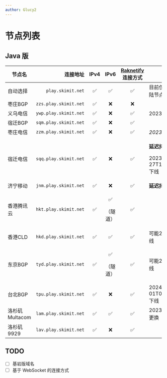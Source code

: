 ```yaml
---
author: Glucy2
---
```

# 节点列表

## Java 版

| 节点名         |              连接地址 | IPv4 |           IPv6           | [Raknetify](https://modrinth.com/plugin/raknetify/versions) 连接方式 | 备注                          |
|----------------|----------------------:|:----:|:------------------------:|:--------------------------------------------------------------------:|-------------------------------|
| 自动选择       |     `play.skimit.net` |  ✅  |            ✅            |                                  ✅                                  | 目前仅会选择中国大陆节点      |
| 枣庄BGP        | `zzs.play.skimit.net` |  ✅  |            ❌            |                                  ❌                                  |                               |
| 义乌电信       | `ywp.play.skimit.net` |  ✅  |            ❌            |                                  ✅                                  | 2023-08前下线                 |
| 宿迁BGP        | `sqm.play.skimit.net` |  ✅  |            ❌            |                                  ✅                                  |                               |
| 枣庄电信       | `zzm.play.skimit.net` |  ✅  |            ❌            |                                  ✅                                  | *2023-07-20下线*              |
| 宿迁电信       | `sqq.play.skimit.net` |  ✅  |            ❌            |                                  ✅                                  | <p>**延迟抖动较大**</p><p>2023-08-27T12:18:36+08:00下线</p> |
| 济宁移动       | `jnm.play.skimit.net` |  ✅  |            ❌            |                                  ✅                                  | **延迟抖动较大**              |
| 香港腾讯云     | `hkt.play.skimit.net` |  ✅  | <p>✅</p><p>（隧道）</p> |                                  ✅                                  |                               |
| 香港CLD        | `hkd.play.skimit.net` |  ✅  |            ✅            |                                  ✅                                  | 可能2025-05-02下线            |
| 东京BGP        | `tyd.play.skimit.net` |  ✅  | <p>✅</p><p>（隧道）</p> |                                  ✅                                  | 可能2026-06-11下线            |
| 台北BGP        | `tpu.play.skimit.net` |  ✅  |            ❌            |                                  ✅                                  | 2024-07-01T00:13:56+08:00下线 |
| 洛杉矶Multacom | `lam.play.skimit.net` |  ✅  |            ✅            |                                  ✅                                  | 2023-11-14下线或更换          |
| 洛杉矶9929     | `lav.play.skimit.net` |  ✅  |            ❌            |                                  ✅                                  |                               |
<!--
| 临沂教育网     | lye.play.skimit.net |  ✅  |            ❌            |                                  ✅                                  |                               |
-->

## TODO

- [ ] 基岩版域名
- [ ] 基于 WebSocket 的连接方式
